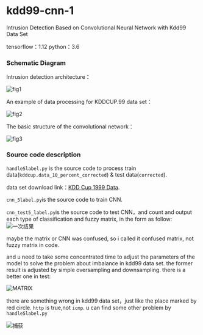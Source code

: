 # kdd99-cnn-1
Intrusion Detection Based on Convolutional Neural Network with Kdd99 Data Set

tensorflow：1.12
python：3.6

### Schematic Diagram
Intrusion detection architecture：

![fig1](https://github.com/dendyikbc/kdd99-cnn-1/blob/master/fig1.png)

An example of data processing for KDDCUP.99 data set：

![fig2](kdd99-cnn-1\fig2.png)

The basic structure of the convolutional network：

![fig3](kdd99-cnn-1\fig3.png)



### Source code description

`handle5label.py` is the source code to process train data(`kddcup.data_10_percent_corrected`) & test data(`corrected`).

data set download link：[KDD Cup 1999 Data](http://kdd.ics.uci.edu/databases/kddcup99/kddcup99.html).

`cnn_5label.py`is the source code to train CNN.

`cnn_test5_label.py`is the source code to test CNN，and count and output each type of classification and fuzzy matrix, in the form as follow:![一次结果](E:\workspace_github\kdd99-cnn-1\一次结果.JPG)

maybe the matrix or CNN  was confused, so i called it confused matrix, not fuzzy matrix in code.

and u need  to take some concentrated  time to adjust the parameters of the model to solve the problem about imbalance in kdd99 data set. the former result is adjusted by simple oversampling and downsampling. there is a better one in test:

![MATRIX](E:\workspace_github\kdd99-cnn-1\MATRIX.JPG)



there are something wrong in kdd99 data set，just like the place marked by red circle. `http` is true,not `icmp`. u can find some other problem by `handle5label.py`

![捕获](E:\workspace_github\kdd99-cnn-1\捕获.JPG)
